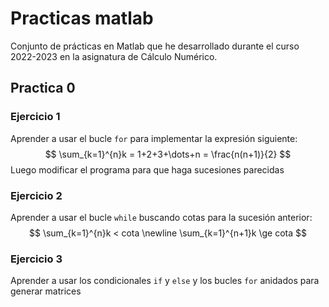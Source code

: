 # Practicas matlab

Conjunto de prácticas en Matlab que he desarrollado durante el curso 2022-2023 en la asignatura de Cálculo Numérico.

## Practica 0

### Ejercicio 1

Aprender a usar el bucle `for` para implementar la expresión siguiente:
$$
\sum_{k=1}^{n}k = 1+2+3+\dots+n = \frac{n(n+1)}{2}
$$
Luego modificar el programa para que haga sucesiones parecidas
### Ejercicio 2 
Aprender a usar el bucle `while` buscando cotas para la sucesión anterior:
$$
\sum_{k=1}^{n}k < cota \newline
\sum_{k=1}^{n+1}k \ge cota
$$
### Ejercicio 3
Aprender a usar los condicionales `if` y `else` y los bucles `for` anidados para generar matrices